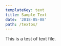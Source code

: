 ```yaml
---
templateKey: text
title: Sample Text
date: '2018-05-08'
path: /textos/
---
```

This is a test of text file.
